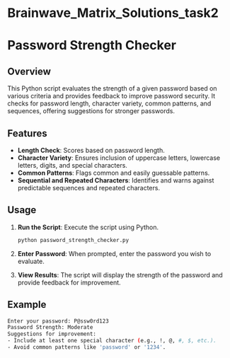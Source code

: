 # Brainwave_Matrix_Solutions_task2
# Password Strength Checker

## Overview

This Python script evaluates the strength of a given password based on various criteria and provides feedback to improve password security. It checks for password length, character variety, common patterns, and sequences, offering suggestions for stronger passwords.

## Features

- **Length Check**: Scores based on password length.
- **Character Variety**: Ensures inclusion of uppercase letters, lowercase letters, digits, and special characters.
- **Common Patterns**: Flags common and easily guessable patterns.
- **Sequential and Repeated Characters**: Identifies and warns against predictable sequences and repeated characters.

## Usage

1. **Run the Script**: Execute the script using Python.
    ```bash
    python password_strength_checker.py
    ```

2. **Enter Password**: When prompted, enter the password you wish to evaluate.

3. **View Results**: The script will display the strength of the password and provide feedback for improvement.

## Example

```bash
Enter your password: P@ssw0rd123
Password Strength: Moderate
Suggestions for improvement:
- Include at least one special character (e.g., !, @, #, $, etc.).
- Avoid common patterns like 'password' or '1234'.


